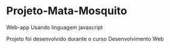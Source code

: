 # Projeto-Mata-Mosquito
Web-app Usando linguagem javascript

Projeto foi desenvolvido durante o curso Desenvolvimento Web
